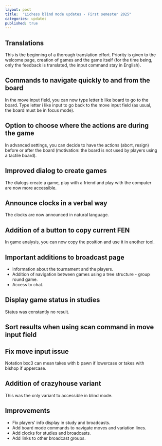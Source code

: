 ```yaml
---
layout: post
title:  "Lichess blind mode updates - First semester 2025"
categories: updates
published: true
---
```


## Translations

This is the beginning of a thorough translation effort. Priority is given to the welcome page, creation of games and the game itself (for the time being, only the feedback is translated, the input command stay in English).

## Commands to navigate quickly to and from the board

In the move input field, you can now type letter b like board to go to the board. Type letter i like input to go back to the move input field (as usual, the board must be in focus mode).

## Option to choose where the actions are during the game

In advanced settings, you can decide to have the actions (abort, resign) before or after the board (motivation: the board is not used by players using a tactile board).

## Improved dialog to create games

The dialogs create a game, play with a friend and play with the computer are now more accessible.

## Announce clocks in a verbal way

The clocks are now announced in natural language.

## Addition of a button to copy current FEN

In game analysis, you can now copy the position and use it in another tool.

## Important additions to broadcast page

  * Information about the tournament and the players.
  * Addition of navigation between games using a tree structure - group round  game.
  * Access to chat.

## Display game status in studies

Status was constantly no result.

## Sort results when using scan command in move input field

## Fix move input issue

Notation bxc3 can mean takes with b pawn if lowercase or takes with bishop if uppercase.

## Addition of crazyhouse variant

This was the only variant to accessible in blind mode.

## Improvements

  * Fix players' info display in study and broadcasts. 
  * Add board mode commands to navigate moves and variation lines.
  * Add clocks for studies and broadcasts.
  * Add links to other broadcast groups.


